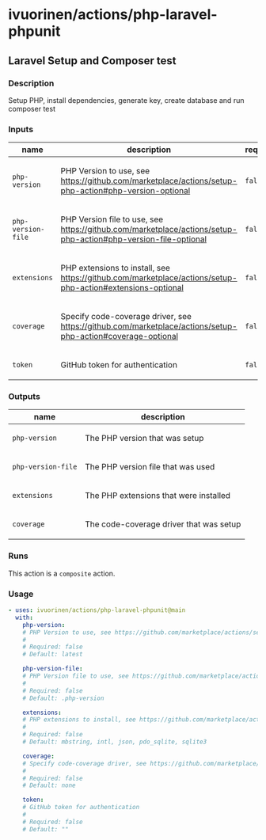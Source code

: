 # ivuorinen/actions/php-laravel-phpunit

## Laravel Setup and Composer test

### Description

Setup PHP, install dependencies, generate key, create database and run composer test

### Inputs

| name               | description                                                                                                           | required | default                                     |
|--------------------|-----------------------------------------------------------------------------------------------------------------------|----------|---------------------------------------------|
| `php-version`      | <p>PHP Version to use, see https://github.com/marketplace/actions/setup-php-action#php-version-optional</p>           | `false`  | `latest`                                    |
| `php-version-file` | <p>PHP Version file to use, see https://github.com/marketplace/actions/setup-php-action#php-version-file-optional</p> | `false`  | `.php-version`                              |
| `extensions`       | <p>PHP extensions to install, see https://github.com/marketplace/actions/setup-php-action#extensions-optional</p>     | `false`  | `mbstring, intl, json, pdo_sqlite, sqlite3` |
| `coverage`         | <p>Specify code-coverage driver, see https://github.com/marketplace/actions/setup-php-action#coverage-optional</p>    | `false`  | `none`                                      |
| `token`            | <p>GitHub token for authentication</p>                                                                                | `false`  | `""`                                        |

### Outputs

| name               | description                                    |
|--------------------|------------------------------------------------|
| `php-version`      | <p>The PHP version that was setup</p>          |
| `php-version-file` | <p>The PHP version file that was used</p>      |
| `extensions`       | <p>The PHP extensions that were installed</p>  |
| `coverage`         | <p>The code-coverage driver that was setup</p> |

### Runs

This action is a `composite` action.

### Usage

```yaml
- uses: ivuorinen/actions/php-laravel-phpunit@main
  with:
    php-version:
    # PHP Version to use, see https://github.com/marketplace/actions/setup-php-action#php-version-optional
    #
    # Required: false
    # Default: latest

    php-version-file:
    # PHP Version file to use, see https://github.com/marketplace/actions/setup-php-action#php-version-file-optional
    #
    # Required: false
    # Default: .php-version

    extensions:
    # PHP extensions to install, see https://github.com/marketplace/actions/setup-php-action#extensions-optional
    #
    # Required: false
    # Default: mbstring, intl, json, pdo_sqlite, sqlite3

    coverage:
    # Specify code-coverage driver, see https://github.com/marketplace/actions/setup-php-action#coverage-optional
    #
    # Required: false
    # Default: none

    token:
    # GitHub token for authentication
    #
    # Required: false
    # Default: ""
```
